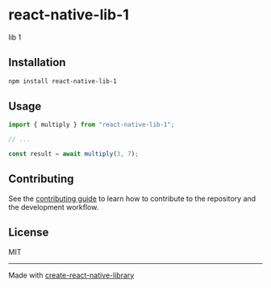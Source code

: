 # react-native-lib-1
lib 1
## Installation

```sh
npm install react-native-lib-1
```

## Usage

```js
import { multiply } from "react-native-lib-1";

// ...

const result = await multiply(3, 7);
```

## Contributing

See the [contributing guide](CONTRIBUTING.md) to learn how to contribute to the repository and the development workflow.

## License

MIT

---

Made with [create-react-native-library](https://github.com/callstack/react-native-builder-bob)
